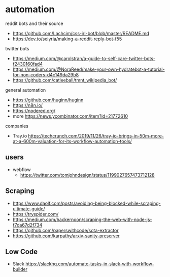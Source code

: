 # automation

reddit bots and their source

- https://github.com/Lachcim/css-irl-bot/blob/master/README.md
- https://dev.to/seiyria/making-a-reddit-reply-bot-f55

twitter bots

- https://medium.com/@carolstran/a-guide-to-self-care-twitter-bots-f2430160fad4
- https://medium.com/@NoraReed/make-your-own-hydratebot-a-tutorial-for-non-coders-d4c149da29b8
- https://github.com/catleeball/tmnt_wikipedia_bot/


general automation

- https://github.com/huginn/huginn
- https://n8n.io/
- https://nodered.org/
- more https://news.ycombinator.com/item?id=21772610

companies

- Tray.io https://techcrunch.com/2019/11/26/tray-io-brings-in-50m-more-at-a-600m-valuation-for-its-workflow-automation-tools/

## users

- webflow
  - https://twitter.com/tomjohndesign/status/1199027657473712128

## Scraping

- https://www.daolf.com/posts/avoiding-being-blocked-while-scraping-ultimate-guide/
- https://tryspider.com/
- https://medium.com/hackernoon/scraping-the-web-with-node-js-f7da67d2f734
- https://github.com/paperswithcode/sota-extractor
- https://github.com/karpathy/arxiv-sanity-preserver


## Low Code

- Slack https://slackhq.com/automate-tasks-in-slack-with-workflow-builder
